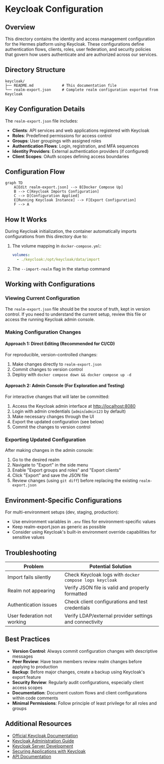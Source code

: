 # Keycloak Configuration

## Overview

This directory contains the identity and access management configuration for the Hermes platform using Keycloak. These configurations define authentication flows, clients, roles, user federation, and security policies that govern how users authenticate and are authorized across our services.

## Directory Structure

```
keycloak/
├── README.md             # This documentation file
└── realm-export.json     # Complete realm configuration exported from Keycloak
```

## Key Configuration Details

The `realm-export.json` file includes:

- **Clients**: API services and web applications registered with Keycloak
- **Roles**: Predefined permissions for access control
- **Groups**: User groupings with assigned roles
- **Authentication Flows**: Login, registration, and MFA sequences
- **Identity Providers**: External authentication providers (if configured)
- **Client Scopes**: OAuth scopes defining access boundaries

## Configuration Flow

```mermaid
graph TD
    A[Edit realm-export.json] --> B[Docker Compose Up]
    B --> C[Keycloak Imports Configuration]
    C --> D[Configuration Applied]
    E[Running Keycloak Instance] --> F[Export Configuration]
    F --> A
```

## How It Works

During Keycloak initialization, the container automatically imports configurations from this directory due to:

1. The volume mapping in `docker-compose.yml`:
   ```yaml
   volumes:
     - ./keycloak:/opt/keycloak/data/import
   ```
2. The `--import-realm` flag in the startup command

## Working with Configurations

### Viewing Current Configuration

The `realm-export.json` file should be the source of truth, kept in version control. If you need to understand the current setup, review this file or access the running Keycloak admin console.

### Making Configuration Changes

#### Approach 1: Direct Editing (Recommended for CI/CD)

For reproducible, version-controlled changes:

1. Make changes directly to `realm-export.json`
2. Commit changes to version control
3. Deploy with `docker compose down && docker compose up -d`

#### Approach 2: Admin Console (For Exploration and Testing)

For interactive changes that will later be committed:

1. Access the Keycloak admin interface at [http://localhost:8080](http://localhost:8080)
2. Login with admin credentials (`admin`/`admin123` by default)
3. Make necessary changes through the UI
4. Export the updated configuration (see below)
5. Commit the changes to version control

### Exporting Updated Configuration

After making changes in the admin console:

1. Go to the desired realm
2. Navigate to "Export" in the side menu
3. Enable "Export groups and roles" and "Export clients"
4. Click "Export" and save the JSON file
5. Review changes (using `git diff`) before replacing the existing `realm-export.json`

## Environment-Specific Configurations

For multi-environment setups (dev, staging, production):

- Use environment variables in `.env` files for environment-specific values
- Keep realm-export.json as generic as possible
- Consider using Keycloak's built-in environment override capabilities for sensitive values

## Troubleshooting

| Problem | Potential Solution |
|---------|-------------------|
| Import fails silently | Check Keycloak logs with `docker compose logs keycloak` |
| Realm not appearing | Verify JSON file is valid and properly formatted |
| Authentication issues | Check client configurations and test credentials |
| User federation not working | Verify LDAP/external provider settings and connectivity |

## Best Practices

- **Version Control**: Always commit configuration changes with descriptive messages
- **Peer Review**: Have team members review realm changes before applying to production
- **Backup**: Before major changes, create a backup using Keycloak's export feature
- **Security Review**: Regularly audit configurations, especially client access scopes
- **Documentation**: Document custom flows and client configurations within code comments
- **Minimal Permissions**: Follow principle of least privilege for all roles and groups

## Additional Resources

- [Official Keycloak Documentation](https://www.keycloak.org/documentation)
- [Keycloak Administration Guide](https://www.keycloak.org/docs/latest/server_admin/)
- [Keycloak Server Development](https://www.keycloak.org/docs/latest/server_development/)
- [Securing Applications with Keycloak](https://www.keycloak.org/docs/latest/securing_apps/)
- [API Documentation](https://www.keycloak.org/docs-api/latest/rest-api/)
